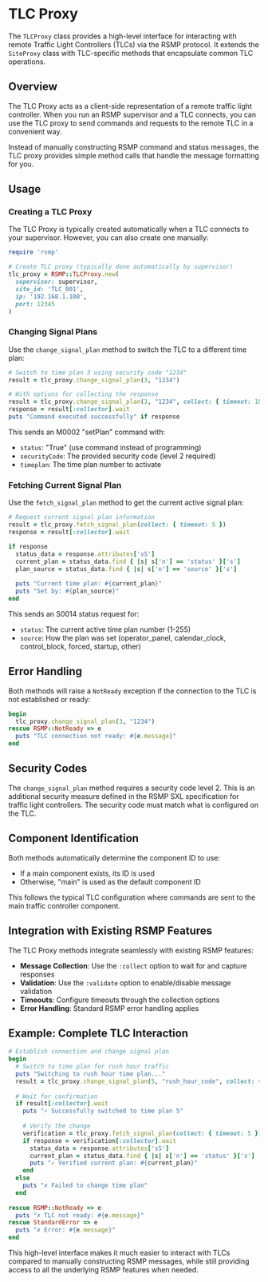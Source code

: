 # TLC Proxy

The `TLCProxy` class provides a high-level interface for interacting with remote Traffic Light Controllers (TLCs) via the RSMP protocol. It extends the `SiteProxy` class with TLC-specific methods that encapsulate common TLC operations.

## Overview

The TLC Proxy acts as a client-side representation of a remote traffic light controller. When you run an RSMP supervisor and a TLC connects, you can use the TLC proxy to send commands and requests to the remote TLC in a convenient way.

Instead of manually constructing RSMP command and status messages, the TLC proxy provides simple method calls that handle the message formatting for you.

## Usage

### Creating a TLC Proxy

The TLC Proxy is typically created automatically when a TLC connects to your supervisor. However, you can also create one manually:

```ruby
require 'rsmp'

# Create TLC proxy (typically done automatically by supervisor)
tlc_proxy = RSMP::TLCProxy.new(
  supervisor: supervisor,
  site_id: 'TLC_001',
  ip: '192.168.1.100',
  port: 12345
)
```

### Changing Signal Plans

Use the `change_signal_plan` method to switch the TLC to a different time plan:

```ruby
# Switch to time plan 3 using security code "1234"
result = tlc_proxy.change_signal_plan(3, "1234")

# With options for collecting the response
result = tlc_proxy.change_signal_plan(3, "1234", collect: { timeout: 10 })
response = result[:collector].wait
puts "Command executed successfully" if response
```

This sends an M0002 "setPlan" command with:
- `status`: "True" (use command instead of programming)
- `securityCode`: The provided security code (level 2 required)
- `timeplan`: The time plan number to activate

### Fetching Current Signal Plan

Use the `fetch_signal_plan` method to get the current active signal plan:

```ruby
# Request current signal plan information
result = tlc_proxy.fetch_signal_plan(collect: { timeout: 5 })
response = result[:collector].wait

if response
  status_data = response.attributes['sS']
  current_plan = status_data.find { |s| s['n'] == 'status' }['s']
  plan_source = status_data.find { |s| s['n'] == 'source' }['s']
  
  puts "Current time plan: #{current_plan}"
  puts "Set by: #{plan_source}"
end
```

This sends an S0014 status request for:
- `status`: The current active time plan number (1-255)
- `source`: How the plan was set (operator_panel, calendar_clock, control_block, forced, startup, other)

## Error Handling

Both methods will raise a `NotReady` exception if the connection to the TLC is not established or ready:

```ruby
begin
  tlc_proxy.change_signal_plan(3, "1234")
rescue RSMP::NotReady => e
  puts "TLC connection not ready: #{e.message}"
end
```

## Security Codes

The `change_signal_plan` method requires a security code level 2. This is an additional security measure defined in the RSMP SXL specification for traffic light controllers. The security code must match what is configured on the TLC.

## Component Identification

Both methods automatically determine the component ID to use:
- If a main component exists, its ID is used
- Otherwise, "main" is used as the default component ID

This follows the typical TLC configuration where commands are sent to the main traffic controller component.

## Integration with Existing RSMP Features

The TLC Proxy methods integrate seamlessly with existing RSMP features:

- **Message Collection**: Use the `:collect` option to wait for and capture responses
- **Validation**: Use the `:validate` option to enable/disable message validation  
- **Timeouts**: Configure timeouts through the collection options
- **Error Handling**: Standard RSMP error handling applies

## Example: Complete TLC Interaction

```ruby
# Establish connection and change signal plan
begin
  # Switch to time plan for rush hour traffic
  puts "Switching to rush hour time plan..."
  result = tlc_proxy.change_signal_plan(5, "rush_hour_code", collect: { timeout: 10 })
  
  # Wait for confirmation
  if result[:collector].wait
    puts "✓ Successfully switched to time plan 5"
    
    # Verify the change
    verification = tlc_proxy.fetch_signal_plan(collect: { timeout: 5 })
    if response = verification[:collector].wait
      status_data = response.attributes['sS']
      current_plan = status_data.find { |s| s['n'] == 'status' }['s']
      puts "✓ Verified current plan: #{current_plan}"
    end
  else
    puts "✗ Failed to change time plan"
  end
  
rescue RSMP::NotReady => e
  puts "✗ TLC not ready: #{e.message}"
rescue StandardError => e
  puts "✗ Error: #{e.message}"
end
```

This high-level interface makes it much easier to interact with TLCs compared to manually constructing RSMP messages, while still providing access to all the underlying RSMP features when needed.